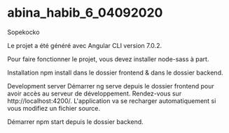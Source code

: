 
# abina_habib_6_04092020

Sopekocko

Le projet a été généré avec Angular CLI version 7.0.2.

Pour faire fonctionner le projet, vous devez installer node-sass à part.

Installation
npm install dans le dossier frontend & dans le dossier backend.

Development server
Démarrer ng serve depuis le dossier frontend pour avoir accès au serveur de développement. 
Rendez-vous sur http://localhost:4200/. L'application va se recharger automatiquement si vous modifiez un fichier source.

Démarrer npm start depuis le dossier backend.
